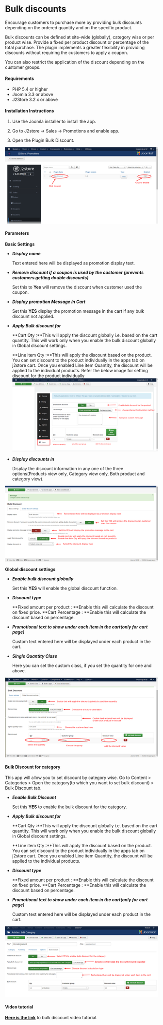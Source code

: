 # Bulk discounts

Encourage customers to purchase more by providing bulk discounts depending on the ordered quantity and on the specific product.

Bulk discounts can be defined at site-wide (globally), category wise or per product wise. Provide a fixed per product discount or percentage of the total purchase. The plugin implements a greater flexibility in providing discounts without requiring the customers to apply a coupon.

You can also restrict the application of the discount depending on the customer groups.

#### Requirements

* PHP 5.4 or higher
* Joomla 3.3 or above
* J2Store 3.2.x or above

#### Installation Instructions

1. Use the Joomla installer to install the app.

2. Go to J2store -> Sales -> Promotions and enable app.

3. Open the Plugin Bulk Discount.

 ![](./assets/images/bulkdiscount_enable.png)

#### Parameters

**Basic Settings**

* ***Display name***

     Text entered here will be displayed as promotion display text.

* ***Remove discount if a coupon is used by the customer (prevents customers getting double discounts)***

     Set this to **Yes** will remove the discount when customer used the coupon.

* ***Display promotion Message In Cart***

     Set this **YES** display the promotion message in the cart if any bulk discount not applied.

* ***Apply Bulk discount for***

  **Cart Qty :**This will apply the discount globally i.e. based on the cart quantity. This will work only when you enable the bulk discount globally in Global discount settings.
  
  **Line item Qty :**This will apply the discount based on the product. You can set discount to the product individually in the apps tab on j2store cart. Once you enabled Line item Quantity, the discount will be applied to the individual products.
   Refer the below image for setting discount for the product individually
   ![](./assets/images/bulkdiscount_product.png)

* ***Display discounts in***

     Display the discount information in any one of the three options(Products view only, Category view only, Both product and category view).
     
 ![](./assets/images/bulkdiscount_basic.png)
     
**Global discount settings**

* ***Enable bulk discount globally***

     Set this **YES** will enable the global discount function.
     
* ***Discount type***

     **Fixed amount per product : **Enable this will calculate the discount on fixed price.
     **Cart Percentage : **Enable this will calculate the discount based on percentage.
     
* ***Promotional text to show under each item in the cart(only for cart page)***

     Custom text entered here will be displayed under each product in the cart.
     
* ***Single Quantity Class***

     Here you can set the custom class, if you set the quantity for one and above.
     
 ![](./assets/images/bulkdiscount_global.png)
 
#### Bulk Discount for category

This app will allow you to set discount by category wise. Go to Content > Categories > Open the category(to which you want to set bulk discount) > Bulk Discount tab.

* ***Enable Bulk Discount***

     Set this **YES** to enable the bulk discount for the category.
     
* ***Apply Bulk discount for***

  **Cart Qty :**This will apply the discount globally i.e. based on the cart quantity. This will work only when you enable the bulk discount globally in Global discount settings.
  
  **Line item Qty :**This will apply the discount based on the product. You can set discount to the product individually in the apps tab on j2store cart. Once you enabled Line item Quantity, the discount will be applied to the individual products.
     
* ***Discount type***

     **Fixed amount per product : **Enable this will calculate the discount on fixed price.
     **Cart Percentage : **Enable this will calculate the discount based on percentage.
     
* ***Promotional text to show under each item in the cart(only for cart page)***

     Custom text entered here will be displayed under each product in the cart.
     
![](./assets/images/bulk_discount_category.png)
 
#### Video tutorial

**[Here is the link](https://www.youtube.com/watch?v=EGW0Ol5o3jA)** to bulk discount video tutorial.